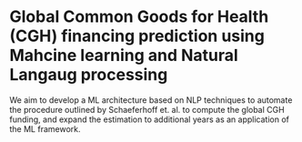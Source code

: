 # Global Common Goods for Health (CGH) financing prediction using Mahcine learning and Natural Langaug processing

We aim to develop a ML architecture based on NLP techniques to automate the procedure outlined by Schaeferhoff et. al. to compute the global CGH funding, and expand the estimation to additional years as an application of the ML framework.

